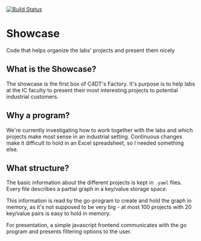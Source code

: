 [![Build Status](https://travis-ci.com/c4dt/showcase.svg?branch=master)](https://travis-ci.com/c4dt/showcase)

# Showcase

Code that helps organize the labs' projects and present them nicely

## What is the Showcase?

The showcase is the first box of C4DT's Factory. It's purpose is to help labs at the IC faculty
to present their most interesting projects to potential industrial customers.

## Why a program?

We're currently investigating how to work together with the labs and which projects make most
sense in an industrial setting. Continuous changes make it difficult to hold in an Excel spreadsheet,
so I needed something else.

## What structure?

The basic information about the different projects is kept in `.yaml` files. Every file describes a
partial graph in a key/value storage space.

This information is read by the go-program to create and hold the graph in memory, as it's not supposed
to be very big - at most 100 projects with 20 key/value pairs is easy to hold in memory.

For presentation, a simple javascript frontend communicates with the go program and presents filtering
options to the user.
